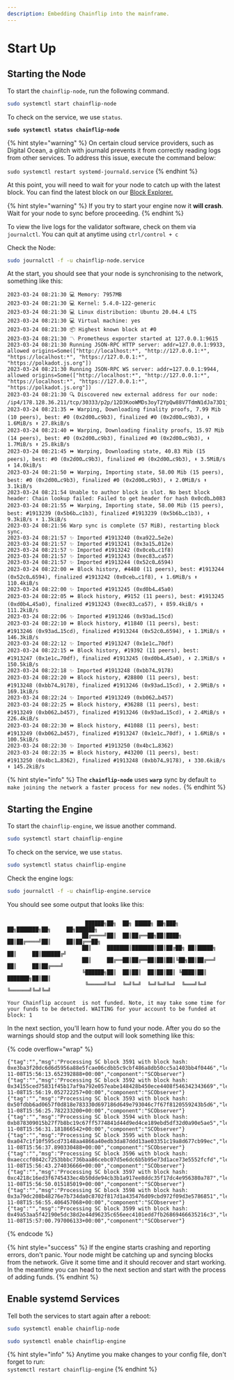 ```yaml
---
description: Embedding Chainflip into the mainframe.
---
```


# Start Up

## Starting the Node

To start the `chainflip-node`, run the following command.

```bash
sudo systemctl start chainflip-node
```

To check on the service, we use `status`.

<pre class="language-bash"><code class="lang-bash"><strong>sudo systemctl status chainflip-node
</strong></code></pre>

{% hint style="warning" %}
On certain cloud service providers, such as Digital Ocean, a glitch with journald prevents it from correctly reading logs from other services. To address this issue, execute the command below:

`sudo systemctl restart systemd-journald.service`
{% endhint %}

At this point, you will need to wait for your node to catch up with the latest block. You can find the latest block on our [Block Explorer.](https://blocks-perseverance.chainflip.io)

{% hint style="warning" %}
If you try to start your engine now it **will crash**. Wait for your node to sync before proceeding.
{% endhint %}

To view the live logs for the validator software, check on them via `journalctl`. You can quit at anytime using `ctrl/control + c`

Check the Node:

```bash
sudo journalctl -f -u chainflip-node.service
```

At the start, you should see that your node is synchronising to the network, something like this:

```log
2023-03-24 08:21:30 💻 Memory: 7957MB    
2023-03-24 08:21:30 💻 Kernel: 5.4.0-122-generic    
2023-03-24 08:21:30 💻 Linux distribution: Ubuntu 20.04.4 LTS    
2023-03-24 08:21:30 💻 Virtual machine: yes    
2023-03-24 08:21:30 📦 Highest known block at #0    
2023-03-24 08:21:30 〽️ Prometheus exporter started at 127.0.0.1:9615    
2023-03-24 08:21:30 Running JSON-RPC HTTP server: addr=127.0.0.1:9933, allowed origins=Some(["http://localhost:*", "http://127.0.0.1:*", "https://localhost:*", "https://127.0.0.1:*", "https://polkadot.js.org"])    
2023-03-24 08:21:30 Running JSON-RPC WS server: addr=127.0.0.1:9944, allowed origins=Some(["http://localhost:*", "http://127.0.0.1:*", "https://localhost:*", "https://127.0.0.1:*", "https://polkadot.js.org"])    
2023-03-24 08:21:30 🔍 Discovered new external address for our node: /ip4/178.128.36.211/tcp/30333/p2p/12D3KooWMDs3oyT2YpQw88V7TdmN1dJa73D1jrfQorLaBovh7Kim    
2023-03-24 08:21:35 ⏩ Warping, Downloading finality proofs, 7.99 Mib (10 peers), best: #0 (0x2d00…c9b3), finalized #0 (0x2d00…c9b3), ⬇ 1.6MiB/s ⬆ 27.8kiB/s    
2023-03-24 08:21:40 ⏩ Warping, Downloading finality proofs, 15.97 Mib (14 peers), best: #0 (0x2d00…c9b3), finalized #0 (0x2d00…c9b3), ⬇ 1.7MiB/s ⬆ 25.8kiB/s    
2023-03-24 08:21:45 ⏩ Warping, Downloading state, 40.83 Mib (15 peers), best: #0 (0x2d00…c9b3), finalized #0 (0x2d00…c9b3), ⬇ 3.5MiB/s ⬆ 14.0kiB/s    
2023-03-24 08:21:50 ⏩ Warping, Importing state, 58.00 Mib (15 peers), best: #0 (0x2d00…c9b3), finalized #0 (0x2d00…c9b3), ⬇ 2.0MiB/s ⬆ 3.1kiB/s    
2023-03-24 08:21:54 Unable to author block in slot. No best block header: Chain lookup failed: Failed to get header for hash 0x0cdb…b083    
2023-03-24 08:21:55 ⏩ Warping, Importing state, 58.00 Mib (15 peers), best: #1913239 (0x5b6b…c1b3), finalized #1913239 (0x5b6b…c1b3), ⬇ 9.3kiB/s ⬆ 1.3kiB/s    
2023-03-24 08:21:56 Warp sync is complete (57 MiB), restarting block sync.    
2023-03-24 08:21:57 ✨ Imported #1913240 (0xa922…5e2e)    
2023-03-24 08:21:57 ✨ Imported #1913241 (0x3a15…012e)    
2023-03-24 08:21:57 ✨ Imported #1913242 (0x0ceb…c1f8)    
2023-03-24 08:21:57 ✨ Imported #1913243 (0xec83…ca57)    
2023-03-24 08:21:57 ✨ Imported #1913244 (0x52c0…6594)    
2023-03-24 08:22:00 ⏩ Block history, #4480 (11 peers), best: #1913244 (0x52c0…6594), finalized #1913242 (0x0ceb…c1f8), ⬇ 1.6MiB/s ⬆ 110.4kiB/s    
2023-03-24 08:22:00 ✨ Imported #1913245 (0xd0b4…45a0)    
2023-03-24 08:22:05 ⏩ Block history, #9152 (11 peers), best: #1913245 (0xd0b4…45a0), finalized #1913243 (0xec83…ca57), ⬇ 859.4kiB/s ⬆ 111.2kiB/s    
2023-03-24 08:22:06 ✨ Imported #1913246 (0x93ad…15cd)    
2023-03-24 08:22:10 ⏩ Block history, #11840 (11 peers), best: #1913246 (0x93ad…15cd), finalized #1913244 (0x52c0…6594), ⬇ 1.1MiB/s ⬆ 146.3kiB/s    
2023-03-24 08:22:12 ✨ Imported #1913247 (0x1e1c…70df)    
2023-03-24 08:22:15 ⏩ Block history, #19392 (11 peers), best: #1913247 (0x1e1c…70df), finalized #1913245 (0xd0b4…45a0), ⬇ 2.1MiB/s ⬆ 150.5kiB/s    
2023-03-24 08:22:18 ✨ Imported #1913248 (0xbb74…9178)    
2023-03-24 08:22:20 ⏩ Block history, #28800 (11 peers), best: #1913248 (0xbb74…9178), finalized #1913246 (0x93ad…15cd), ⬇ 2.9MiB/s ⬆ 169.1kiB/s    
2023-03-24 08:22:24 ✨ Imported #1913249 (0xb062…b457)    
2023-03-24 08:22:25 ⏩ Block history, #36288 (11 peers), best: #1913249 (0xb062…b457), finalized #1913246 (0x93ad…15cd), ⬇ 2.4MiB/s ⬆ 226.4kiB/s    
2023-03-24 08:22:30 ⏩ Block history, #41088 (11 peers), best: #1913249 (0xb062…b457), finalized #1913247 (0x1e1c…70df), ⬇ 1.6MiB/s ⬆ 100.5kiB/s    
2023-03-24 08:22:30 ✨ Imported #1913250 (0x4bc1…8362)    
2023-03-24 08:22:35 ⏩ Block history, #43200 (11 peers), best: #1913250 (0x4bc1…8362), finalized #1913248 (0xbb74…9178), ⬇ 330.6kiB/s ⬆ 145.2kiB/s   
```

{% hint style="info" %}
The **`chainflip-node`** uses **`warp`** sync by default `to make joining the network a faster process for new nodes.`
{% endhint %}

## Starting the Engine

To start the `chainflip-engine`, we issue another command.

```bash
sudo systemctl start chainflip-engine
```

To check on the service, we use `status`.

```bash
sudo systemctl status chainflip-engine
```

Check the engine logs:

```bash
sudo journalctl -f -u chainflip-engine.service
```

You should see some output that looks like this:

```log

                         ██████╗██╗  ██╗ █████╗ ██╗███╗   ██╗███████╗██╗     ██╗██████╗
                        ██╔════╝██║  ██║██╔══██╗██║████╗  ██║██╔════╝██║     ██║██╔══██╗
                        ██║     ███████║███████║██║██╔██╗ ██║█████╗  ██║     ██║██████╔╝
                        ██║     ██╔══██║██╔══██║██║██║╚██╗██║██╔══╝  ██║     ██║██╔═══╝
                        ╚██████╗██║  ██║██║  ██║██║██║ ╚████║██║     ███████╗██║██║
                         ╚═════╝╚═╝  ╚═╝╚═╝  ╚═╝╚═╝╚═╝  ╚═══╝╚═╝     ╚══════╝╚═╝╚═╝

Your Chainflip account  is not funded. Note, it may take some time for your funds to be detected. WAITING for your account to be funded at block: 1
```

In the next section, you'll learn how to fund your node. After you do so the warnings should stop and the output will look something like this:

{% code overflow="wrap" %}
```
{"tag":"","msg":"Processing SC block 3591 with block hash: 0xe3ba3f20dc6d6d5956a88e5fcae06cdbb5c9cbf486a8db50cc5a1403bb4f0446","level":"debug","ts":"2022-11-08T15:56:13.652392888+00:00","component":"SCObserver"} {"tag":"","msg":"Processing SC block 3592 with block hash: 0x34155ced75831f45b17af9a792e057eabe148428b450ece4408f546342343669","level":"debug","ts":"2022-11-08T15:56:19.052722257+00:00","component":"SCObserver"} {"tag":"","msg":"Processing SC block 3593 with block hash: 0x50fdbb6ad0657f0d818e783330d697186d649e793046c7f67f8120559243b5d6","level":"debug","ts":"2022-11-08T15:56:25.782233200+00:00","component":"SCObserver"} {"tag":"","msg":"Processing SC block 3594 with block hash: 0xb878309015b27f7b8bc19c67ff5774841d44d9ed4ce189ebd5df32d0a90e5ae5","level":"debug","ts":"2022-11-08T15:56:31.181866542+00:00","component":"SCObserver"} {"tag":"","msg":"Processing SC block 3595 with block hash: 0xa047c1f10f595cd73148aa4866a40edb3da87ddd13ae03351c19a8d677cb99ec","level":"debug","ts":"2022-11-08T15:56:37.890330488+00:00","component":"SCObserver"} {"tag":"","msg":"Processing SC block 3596 with block hash: 0xaecccf0842c7253bbbc736baa86cebc07d5e6dc6b5b95e73d1ace73e5552fcfd","level":"debug","ts":"2022-11-08T15:56:43.274036666+00:00","component":"SCObserver"} {"tag":"","msg":"Processing SC block 3597 with block hash: 0xc4218c16ed3f6745433ec4b50dde94cb3b1a917ee8ddc35f17dc4e956380a787","level":"debug","ts":"2022-11-08T15:56:50.015185019+00:00","component":"SCObserver"} {"tag":"","msg":"Processing SC block 3598 with block hash: 0x3a79dc208b48276e7b734da0c8702f817d1a435476d09cbd972f09d3e5786851","level":"debug","ts":"2022-11-08T15:56:55.406457068+00:00","component":"SCObserver"} {"tag":"","msg":"Processing SC block 3599 with block hash: 0x49a53aa5f42190e5dc38d2e44d96235c656eec4101edd7fb26869466635216c3","level":"debug","ts":"2022-11-08T15:57:00.797006133+00:00","component":"SCObserver"}

```
{% endcode %}

{% hint style="success" %}
If the engine starts crashing and reporting errors, don't panic. Your node might be catching up and syncing blocks from the network. Give it some time and it should recover and start working. In the meantime you can head to the next section and start with the process of adding funds.
{% endhint %}

## Enable systemd Services

Tell both the services to start again after a reboot:

```bash
sudo systemctl enable chainflip-node
```

```bash
sudo systemctl enable chainflip-engine
```

{% hint style="info" %}
Anytime you make changes to your config file, don't forget to run:\
`systemctl restart chainflip-engine`
{% endhint %}


